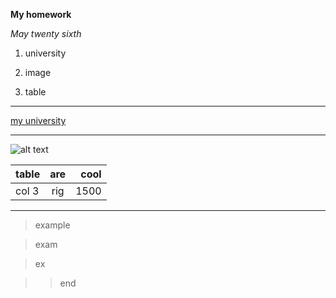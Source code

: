 **My homework**

*May twenty sixth*

1. university

2. image

3. table

---

[my university](https://www.koreatech.ac.kr)

---

![alt text](http://img.naver.net/static/www/u/2013/0731/nmms_224940510.gif)


|table	| are | cool |
|-------|:---:| ----:|
|col 3  |rig  | 1500 |


---

>example

>exam

>ex

>>end


